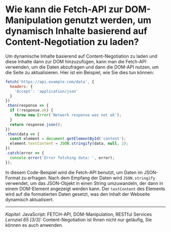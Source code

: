 # Wie kann die Fetch-API zur DOM-Manipulation genutzt werden, um dynamisch Inhalte basierend auf Content-Negotiation zu laden?

Um dynamische Inhalte basierend auf Content-Negotiation zu laden und diese Inhalte dann zur DOM hinzuzufügen, kann man die Fetch-API verwenden, um die Daten abzufragen und dann die DOM-API nutzen, um die Seite zu aktualisieren. Hier ist ein Beispiel, wie Sie dies tun können:

```javascript
fetch('https://api.example.com/data', {
  headers: {
    'Accept': 'application/json'
  }
})
.then(response => {
  if (!response.ok) {
    throw new Error('Network response was not ok');
  }
  return response.json();
})
.then(data => {
  const element = document.getElementById('content');
  element.textContent = JSON.stringify(data, null, 2);
})
.catch(error => {
  console.error('Error fetching data: ', error);
});
```

In diesem Code-Beispiel wird die Fetch-API benutzt, um Daten im JSON-Format zu erfragen. Nach dem Empfang der Daten wird `JSON.stringify` verwendet, um das JSON-Objekt in einen String umzuwandeln, der dann in einem DOM-Element angezeigt werden kann. Der `textContent` des Elements wird auf die formatierten Daten gesetzt, was den Inhalt der Webseite dynamisch aktualisiert.

---

_Kapitel:_ JavaScript: FETCH-API, DOM-Manipulation, RESTful Services
_Lernziel 65 \[3/3\]:_ Content-Negotiation ist Ihnen nicht nur geläufig, Sie können es auch anwenden.
